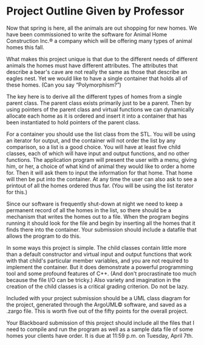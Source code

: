 # Project Outline Given by Professor
Now that spring is here, all the animals are out shopping for new homes. We have been commissioned to write the software for Animal Home Construction Inc.® a company which will be offering many types of animal homes this fall.

What makes this project unique is that due to the different needs of different animals the homes must have different attributes. The attributes that describe a bear's cave are not really the same as those that describe an eagles nest. Yet we would like to have a single container that holds all of these homes. (Can you say “Polymorphism?”)

The key here is to derive all the different types of homes from a single parent class. The parent class exists primarily just to be a parent. Then by using pointers of the parent class and virtual functions we can dynamically allocate each home as it is ordered and insert it into a container that has been instantiated to hold pointers of the parent class.

For a container you should use the list class from the STL. You will be using an iterator for output, and the container will not order the list by any comparison, so a list is a good choice. You will have at least five child classes, each of which will have input and output functions, and no other functions. The application program will present the user with a menu, giving him, or her, a choice of what kind of animal they would like to order a home for. Then it will ask them to input the information for that home. That home will then be put into the container. At any time the user can also ask to see a printout of all the homes ordered thus far. (You will be using the list iterator for this.)

Since our software is frequently shut-down at night we need to keep a permanent record of all the homes in the list, so there should be a mechanism that writes the homes out to a file. When the program begins running it should look for the file and begin by inserting all the homes that it finds there into the container. Your submission should include a datafile that allows the program to do this.

In some ways this project is simple. The child classes contain little more than a default constructor and virtual input and output functions that work with that child's particular member variables, and you are not required to implement the container. But it does demonstrate a powerful programming tool and some profound features of C++. (And don't procrastinate too much because the file I/O can be tricky.) Also variety and imagination in the creation of the child classes is a critical grading criterion. Do not be lazy. 

Included with your project submission should be a UML class diagram for the project, generated through the ArgoUML© software, and saved as a .zargo file. This is worth five out of the fifty points for the overall project. 

Your Blackboard submission of this project should include all the files that I need to compile and run the program as well as a sample data file of some homes your clients have order. It is due at 11:59 p.m. on Tuesday, April 7th.	
